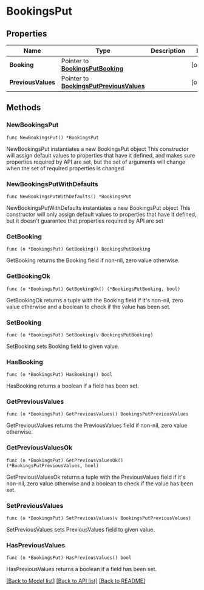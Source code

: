 # BookingsPut

## Properties

Name | Type | Description | Notes
------------ | ------------- | ------------- | -------------
**Booking** | Pointer to [**BookingsPutBooking**](BookingsPutBooking.md) |  | [optional] 
**PreviousValues** | Pointer to [**BookingsPutPreviousValues**](BookingsPutPreviousValues.md) |  | [optional] 

## Methods

### NewBookingsPut

`func NewBookingsPut() *BookingsPut`

NewBookingsPut instantiates a new BookingsPut object
This constructor will assign default values to properties that have it defined,
and makes sure properties required by API are set, but the set of arguments
will change when the set of required properties is changed

### NewBookingsPutWithDefaults

`func NewBookingsPutWithDefaults() *BookingsPut`

NewBookingsPutWithDefaults instantiates a new BookingsPut object
This constructor will only assign default values to properties that have it defined,
but it doesn't guarantee that properties required by API are set

### GetBooking

`func (o *BookingsPut) GetBooking() BookingsPutBooking`

GetBooking returns the Booking field if non-nil, zero value otherwise.

### GetBookingOk

`func (o *BookingsPut) GetBookingOk() (*BookingsPutBooking, bool)`

GetBookingOk returns a tuple with the Booking field if it's non-nil, zero value otherwise
and a boolean to check if the value has been set.

### SetBooking

`func (o *BookingsPut) SetBooking(v BookingsPutBooking)`

SetBooking sets Booking field to given value.

### HasBooking

`func (o *BookingsPut) HasBooking() bool`

HasBooking returns a boolean if a field has been set.

### GetPreviousValues

`func (o *BookingsPut) GetPreviousValues() BookingsPutPreviousValues`

GetPreviousValues returns the PreviousValues field if non-nil, zero value otherwise.

### GetPreviousValuesOk

`func (o *BookingsPut) GetPreviousValuesOk() (*BookingsPutPreviousValues, bool)`

GetPreviousValuesOk returns a tuple with the PreviousValues field if it's non-nil, zero value otherwise
and a boolean to check if the value has been set.

### SetPreviousValues

`func (o *BookingsPut) SetPreviousValues(v BookingsPutPreviousValues)`

SetPreviousValues sets PreviousValues field to given value.

### HasPreviousValues

`func (o *BookingsPut) HasPreviousValues() bool`

HasPreviousValues returns a boolean if a field has been set.


[[Back to Model list]](../README.md#documentation-for-models) [[Back to API list]](../README.md#documentation-for-api-endpoints) [[Back to README]](../README.md)


